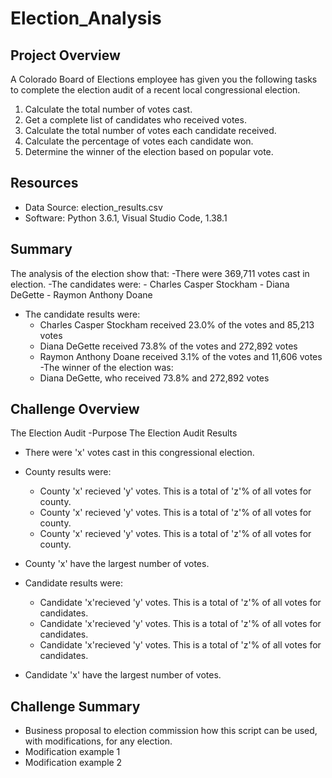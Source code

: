 # Election_Analysis

## Project Overview
A Colorado Board of Elections employee has given you the following tasks to complete the election audit of a recent local congressional election.

1. Calculate the total number of votes cast.
2. Get a complete list of candidates who received votes.
3. Calculate the total number of votes each candidate received.
4. Calculate the percentage of votes each candidate won.
5. Determine the winner of the election based on popular vote.

## Resources
- Data Source: election_results.csv
- Software: Python 3.6.1, Visual Studio Code, 1.38.1

## Summary
The analysis of the election show that:
-There were 369,711 votes cast in election.
-The candidates were:
    - Charles Casper Stockham
    - Diana DeGette
    - Raymon Anthony Doane
- The candidate results were:
    - Charles Casper Stockham received 23.0% of the votes and 85,213 votes
    - Diana DeGette received 73.8% of the votes and 272,892 votes
    - Raymon Anthony Doane received 3.1% of the votes and 11,606 votes
-The winner of the election was:
    - Diana DeGette, who received 73.8% and 272,892 votes

## Challenge Overview
The Election Audit
-Purpose
The Election Audit Results
- There were 'x' votes cast in this congressional election.

- County results were: 
    - County 'x' recieved 'y' votes. This is a total of 'z'% of all votes for county.
    - County 'x' recieved 'y' votes. This is a total of 'z'% of all votes for county.
    - County 'x' recieved 'y' votes. This is a total of 'z'% of all votes for county.
- County 'x' have the largest number of votes.

- Candidate results were:
    - Candidate 'x'recieved 'y' votes. This is a total of 'z'% of all votes for candidates.
    - Candidate 'x'recieved 'y' votes. This is a total of 'z'% of all votes for candidates.
    - Candidate 'x'recieved 'y' votes. This is a total of 'z'% of all votes for candidates.
- Candidate 'x' have the largest number of votes.

## Challenge Summary
- Business proposal to election commission how this script can be used, with modifications, for any election.
- Modification example 1
- Modification example 2
